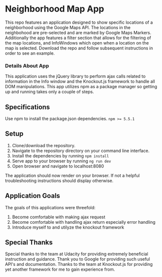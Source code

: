 # Neighborhood Map App
This repo features an application designed to show specific locations of a neighborhood using the Google Maps API. The locations in the neighbohood are pre-selected and are marked by Google Maps Markers. Additionally the app features a filter section that allows for the filtering of the map locations, and InfoWindows which open when a location on the map is selected. Download the repo and follow subsequent instructions in order to see an example.

### Details About App
This application uses the jQuery library to perform ajax calls related to information in the Info window and the Knockout.js framework to handle all DOM manipulations. This app utilizes npm as a package manager so getting up and running takes only a couple of steps.  

## Specifications
Use npm to install the package.json dependencies.
`npm >= 5.5.1`

## Setup
1. Clone/download the repository.
2. Navigate to the repository directory on your command line interface.
3. Install the dependencies by running `npm install`
4. Serve app to your browser by running `ng run dev`
5. Open browser and navigate to localhost:8080

The application should now render on your browser. If not a helpful troubleshooting instructions should display otherwise.

## Application Goals
The goals of this applications were threefold:
1. Become comfortable with making ajax request
2. Become comfortable with handling ajax return especially error handling
3. Introduce myself to and utilyze the knockout framework


## Special Thanks
Special thanks to the team at Udacity for providing extremely beneficial instruction and guidance. Thank you to Google for providing such useful API's and documentation. Thanks to the team at Knockout.js for providing yet another framework for me to gain experience from.

